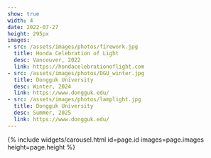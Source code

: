 ```yaml
---
show: true
width: 4
date: 2022-07-27
height: 295px
images:
- src: /assets/images/photos/firework.jpg
  title: Honda Celebration of Light
  desc: Vancouver, 2022
  link: https://hondacelebrationoflight.com
- src: /assets/images/photos/DGU_winter.jpg
  title: Dongguk University
  desc: Winter, 2024
  link: https://www.dongguk.edu/
- src: /assets/images/photos/lamplight.jpg
  title: Dongguk University
  desc: Summer, 2025
  link: https://www.dongguk.edu/
---
```


{% include widgets/carousel.html id=page.id images=page.images height=page.height %}
